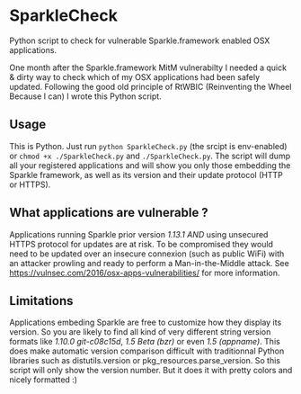 # SparkleCheck
Python script to check for vulnerable Sparkle.framework enabled OSX applications.

One month after the Sparkle.framework MitM vulnerabilty I needed a quick & dirty way to check which of my OSX applications had been safely updated. Following the good old principle of RtWBIC (Reinventing the Wheel Because I can) I wrote this Python script.

## Usage
This is Python. Just run `python SparkleCheck.py` (the srcipt is env-enabled) or `chmod +x ./SparkleCheck.py` and `./SparkleCheck.py`.
The script will dump all your registered applications and will show you only those embedding the Sparkle framework, as well as its version and their update protocol (HTTP or HTTPS).

## What applications are vulnerable ?
Applications running Sparkle prior version _1.13.1_ *AND* using unsecured HTTPS protocol for updates are at risk.
To be compromised they would need to be updated over an insecure connexion (such as public WiFi) with an attacker prowling and ready to perform a Man-in-the-Middle attack.
See https://vulnsec.com/2016/osx-apps-vulnerabilities/ for more information.

## Limitations
Applications embeding Sparkle are free to customize how they display its version. So you are likely to find all kind of very different string version formats like _1.10.0 git-c08c15d_, _1.5 Beta (bzr)_ or even _1.5 (appname)_. This does make automatic version comparison difficult with traditionnal Python libraries such as distutils.version or pkg_resources.parse_version. So this script will only show the version number.
But it does it with pretty colors and nicely formatted :)

